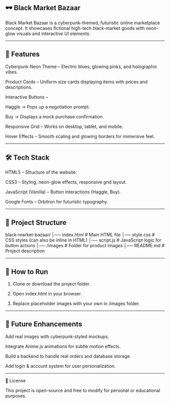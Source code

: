 ## 🕶️ Black Market Bazaar

Black Market Bazaar is a cyberpunk-themed, futuristic online marketplace concept. It showcases fictional high-tech black-market goods with neon-glow visuals and interactive UI elements.


---

## 🚀 Features

Cyberpunk Neon Theme – Electric blues, glowing pinks, and holographic vibes.

Product Cards – Uniform size cards displaying items with prices and descriptions.

Interactive Buttons –

Haggle → Pops up a negotiation prompt.

Buy → Displays a mock purchase confirmation.


Responsive Grid – Works on desktop, tablet, and mobile.

Hover Effects – Smooth scaling and glowing borders for immersive feel.



---

## 🛠️ Tech Stack

HTML5 – Structure of the website.

CSS3 – Styling, neon-glow effects, responsive grid layout.

JavaScript (Vanilla) – Button interactions (Haggle, Buy).

Google Fonts – Orbitron for futuristic typography.



---

## 📂 Project Structure

black-market-bazaar/
│── index.html        # Main HTML file
│── style.css         # CSS styles (can also be inline in HTML)
│── script.js         # JavaScript logic for button actions
│── /images           # Folder for product images
│── README.md         # Project description


---

## 🔧 How to Run

1. Clone or download the project folder.


2. Open index.html in your browser.


3. Replace placeholder images with your own in /images folder.




---

## 🎯 Future Enhancements

Add real images with cyberpunk-styled mockups.

Integrate Anime.js animations for subtle motion effects.

Build a backend to handle real orders and database storage.

Add login & account system for user personalization.



---

📜 License

This project is open-source and free to modify for personal or educational purposes.


